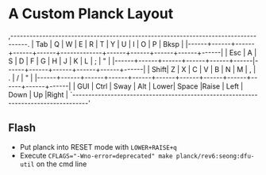 # A Custom Planck Layout

 ,-----------------------------------------------------------------------------------.
 | Tab  |   Q  |   W  |   E  |   R  |   T  |   Y  |   U  |   I  |   O  |   P  | Bksp |
 |------+------+------+------+------+-------------+------+------+------+------+------|
 | Esc  |   A  |   S  |   D  |   F  |   G  |   H  |   J  |   K  |   L  |   ;  |   "  |
 |------+------+------+------+------+------|------+------+------+------+------+------|
 | Shift|   Z  |   X  |   C  |   V  |   B  |   N  |   M  |   ,  |   .  |   /  |   "  |
 |------+------+------+------+------+------+------+------+------+------+------+------|
 | GUI  | Ctrl | Sway | Alt  | Lower|    Space    |Raise | Left | Down |  Up  |Right |
 `-----------------------------------------------------------------------------------'

## Flash
 - Put planck into RESET mode with `LOWER+RAISE+q`
 - Execute `CFLAGS="-Wno-error=deprecated" make planck/rev6:seong:dfu-util` on the cmd line